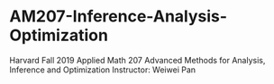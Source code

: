 # AM207-Inference-Analysis-Optimization
Harvard Fall 2019 Applied Math 207 Advanced Methods for Analysis, Inference and Optimization
Instructor: Weiwei Pan

